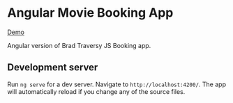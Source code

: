 # Angular Movie Booking App

[Demo](https://radgra.github.io/ng-movie-booking-traversy/)

Angular version of Brad Traversy JS Booking app.

## Development server

Run `ng serve` for a dev server. Navigate to `http://localhost:4200/`. The app will automatically reload if you change any of the source files.
